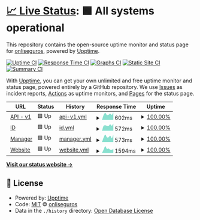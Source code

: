 # [📈 Live Status](https://status.onli.com.br): <!--live status--> **🟩 All systems operational**

This repository contains the open-source uptime monitor and status page for [onliseguros](https://www.onli.com.br), powered by [Upptime](https://github.com/upptime/upptime).

[![Uptime CI](https://github.com/onliseguros/status/workflows/Uptime%20CI/badge.svg)](https://github.com/onliseguros/status/actions?query=workflow%3A%22Uptime+CI%22)
[![Response Time CI](https://github.com/onliseguros/status/workflows/Response%20Time%20CI/badge.svg)](https://github.com/onliseguros/status/actions?query=workflow%3A%22Response+Time+CI%22)
[![Graphs CI](https://github.com/onliseguros/status/workflows/Graphs%20CI/badge.svg)](https://github.com/onliseguros/status/actions?query=workflow%3A%22Graphs+CI%22)
[![Static Site CI](https://github.com/onliseguros/status/workflows/Static%20Site%20CI/badge.svg)](https://github.com/onliseguros/status/actions?query=workflow%3A%22Static+Site+CI%22)
[![Summary CI](https://github.com/onliseguros/status/workflows/Summary%20CI/badge.svg)](https://github.com/onliseguros/status/actions?query=workflow%3A%22Summary+CI%22)

With [Upptime](https://upptime.js.org), you can get your own unlimited and free uptime monitor and status page, powered entirely by a GitHub repository. We use [Issues](https://github.com/onliseguros/status/issues) as incident reports, [Actions](https://github.com/onliseguros/status/actions) as uptime monitors, and [Pages](https://status.onli.com.br) for the status page.

<!--start: status pages-->
<!-- This summary is generated by Upptime (https://github.com/upptime/upptime) -->
<!-- Do not edit this manually, your changes will be overwritten -->
<!-- prettier-ignore -->
| URL | Status | History | Response Time | Uptime |
| --- | ------ | ------- | ------------- | ------ |
| <img alt="" src="https://icons.duckduckgo.com/ip3/api.onli.com.br.ico" height="13"> [API - v1](https://api.onli.com.br/v1) | 🟩 Up | [api-v1.yml](https://github.com/onliseguros/status/commits/HEAD/history/api-v1.yml) | <details><summary><img alt="Response time graph" src="./graphs/api-v1/response-time-week.png" height="20"> 602ms</summary><br><a href="https://status.onli.com.br/history/api-v1"><img alt="Response time 593" src="https://img.shields.io/endpoint?url=https%3A%2F%2Fraw.githubusercontent.com%2Fonliseguros%2Fstatus%2FHEAD%2Fapi%2Fapi-v1%2Fresponse-time.json"></a><br><a href="https://status.onli.com.br/history/api-v1"><img alt="24-hour response time 788" src="https://img.shields.io/endpoint?url=https%3A%2F%2Fraw.githubusercontent.com%2Fonliseguros%2Fstatus%2FHEAD%2Fapi%2Fapi-v1%2Fresponse-time-day.json"></a><br><a href="https://status.onli.com.br/history/api-v1"><img alt="7-day response time 602" src="https://img.shields.io/endpoint?url=https%3A%2F%2Fraw.githubusercontent.com%2Fonliseguros%2Fstatus%2FHEAD%2Fapi%2Fapi-v1%2Fresponse-time-week.json"></a><br><a href="https://status.onli.com.br/history/api-v1"><img alt="30-day response time 636" src="https://img.shields.io/endpoint?url=https%3A%2F%2Fraw.githubusercontent.com%2Fonliseguros%2Fstatus%2FHEAD%2Fapi%2Fapi-v1%2Fresponse-time-month.json"></a><br><a href="https://status.onli.com.br/history/api-v1"><img alt="1-year response time 593" src="https://img.shields.io/endpoint?url=https%3A%2F%2Fraw.githubusercontent.com%2Fonliseguros%2Fstatus%2FHEAD%2Fapi%2Fapi-v1%2Fresponse-time-year.json"></a></details> | <details><summary><a href="https://status.onli.com.br/history/api-v1">100.00%</a></summary><a href="https://status.onli.com.br/history/api-v1"><img alt="All-time uptime 99.89%" src="https://img.shields.io/endpoint?url=https%3A%2F%2Fraw.githubusercontent.com%2Fonliseguros%2Fstatus%2FHEAD%2Fapi%2Fapi-v1%2Fuptime.json"></a><br><a href="https://status.onli.com.br/history/api-v1"><img alt="24-hour uptime 100.00%" src="https://img.shields.io/endpoint?url=https%3A%2F%2Fraw.githubusercontent.com%2Fonliseguros%2Fstatus%2FHEAD%2Fapi%2Fapi-v1%2Fuptime-day.json"></a><br><a href="https://status.onli.com.br/history/api-v1"><img alt="7-day uptime 100.00%" src="https://img.shields.io/endpoint?url=https%3A%2F%2Fraw.githubusercontent.com%2Fonliseguros%2Fstatus%2FHEAD%2Fapi%2Fapi-v1%2Fuptime-week.json"></a><br><a href="https://status.onli.com.br/history/api-v1"><img alt="30-day uptime 100.00%" src="https://img.shields.io/endpoint?url=https%3A%2F%2Fraw.githubusercontent.com%2Fonliseguros%2Fstatus%2FHEAD%2Fapi%2Fapi-v1%2Fuptime-month.json"></a><br><a href="https://status.onli.com.br/history/api-v1"><img alt="1-year uptime 99.89%" src="https://img.shields.io/endpoint?url=https%3A%2F%2Fraw.githubusercontent.com%2Fonliseguros%2Fstatus%2FHEAD%2Fapi%2Fapi-v1%2Fuptime-year.json"></a></details>
| <img alt="" src="https://icons.duckduckgo.com/ip3/id.onli.com.br.ico" height="13"> [ID](https://id.onli.com.br) | 🟩 Up | [id.yml](https://github.com/onliseguros/status/commits/HEAD/history/id.yml) | <details><summary><img alt="Response time graph" src="./graphs/id/response-time-week.png" height="20"> 572ms</summary><br><a href="https://status.onli.com.br/history/id"><img alt="Response time 592" src="https://img.shields.io/endpoint?url=https%3A%2F%2Fraw.githubusercontent.com%2Fonliseguros%2Fstatus%2FHEAD%2Fapi%2Fid%2Fresponse-time.json"></a><br><a href="https://status.onli.com.br/history/id"><img alt="24-hour response time 750" src="https://img.shields.io/endpoint?url=https%3A%2F%2Fraw.githubusercontent.com%2Fonliseguros%2Fstatus%2FHEAD%2Fapi%2Fid%2Fresponse-time-day.json"></a><br><a href="https://status.onli.com.br/history/id"><img alt="7-day response time 572" src="https://img.shields.io/endpoint?url=https%3A%2F%2Fraw.githubusercontent.com%2Fonliseguros%2Fstatus%2FHEAD%2Fapi%2Fid%2Fresponse-time-week.json"></a><br><a href="https://status.onli.com.br/history/id"><img alt="30-day response time 621" src="https://img.shields.io/endpoint?url=https%3A%2F%2Fraw.githubusercontent.com%2Fonliseguros%2Fstatus%2FHEAD%2Fapi%2Fid%2Fresponse-time-month.json"></a><br><a href="https://status.onli.com.br/history/id"><img alt="1-year response time 592" src="https://img.shields.io/endpoint?url=https%3A%2F%2Fraw.githubusercontent.com%2Fonliseguros%2Fstatus%2FHEAD%2Fapi%2Fid%2Fresponse-time-year.json"></a></details> | <details><summary><a href="https://status.onli.com.br/history/id">100.00%</a></summary><a href="https://status.onli.com.br/history/id"><img alt="All-time uptime 99.90%" src="https://img.shields.io/endpoint?url=https%3A%2F%2Fraw.githubusercontent.com%2Fonliseguros%2Fstatus%2FHEAD%2Fapi%2Fid%2Fuptime.json"></a><br><a href="https://status.onli.com.br/history/id"><img alt="24-hour uptime 100.00%" src="https://img.shields.io/endpoint?url=https%3A%2F%2Fraw.githubusercontent.com%2Fonliseguros%2Fstatus%2FHEAD%2Fapi%2Fid%2Fuptime-day.json"></a><br><a href="https://status.onli.com.br/history/id"><img alt="7-day uptime 100.00%" src="https://img.shields.io/endpoint?url=https%3A%2F%2Fraw.githubusercontent.com%2Fonliseguros%2Fstatus%2FHEAD%2Fapi%2Fid%2Fuptime-week.json"></a><br><a href="https://status.onli.com.br/history/id"><img alt="30-day uptime 100.00%" src="https://img.shields.io/endpoint?url=https%3A%2F%2Fraw.githubusercontent.com%2Fonliseguros%2Fstatus%2FHEAD%2Fapi%2Fid%2Fuptime-month.json"></a><br><a href="https://status.onli.com.br/history/id"><img alt="1-year uptime 99.90%" src="https://img.shields.io/endpoint?url=https%3A%2F%2Fraw.githubusercontent.com%2Fonliseguros%2Fstatus%2FHEAD%2Fapi%2Fid%2Fuptime-year.json"></a></details>
| <img alt="" src="https://icons.duckduckgo.com/ip3/manager.onli.com.br.ico" height="13"> [Manager](https://manager.onli.com.br) | 🟩 Up | [manager.yml](https://github.com/onliseguros/status/commits/HEAD/history/manager.yml) | <details><summary><img alt="Response time graph" src="./graphs/manager/response-time-week.png" height="20"> 573ms</summary><br><a href="https://status.onli.com.br/history/manager"><img alt="Response time 566" src="https://img.shields.io/endpoint?url=https%3A%2F%2Fraw.githubusercontent.com%2Fonliseguros%2Fstatus%2FHEAD%2Fapi%2Fmanager%2Fresponse-time.json"></a><br><a href="https://status.onli.com.br/history/manager"><img alt="24-hour response time 742" src="https://img.shields.io/endpoint?url=https%3A%2F%2Fraw.githubusercontent.com%2Fonliseguros%2Fstatus%2FHEAD%2Fapi%2Fmanager%2Fresponse-time-day.json"></a><br><a href="https://status.onli.com.br/history/manager"><img alt="7-day response time 573" src="https://img.shields.io/endpoint?url=https%3A%2F%2Fraw.githubusercontent.com%2Fonliseguros%2Fstatus%2FHEAD%2Fapi%2Fmanager%2Fresponse-time-week.json"></a><br><a href="https://status.onli.com.br/history/manager"><img alt="30-day response time 617" src="https://img.shields.io/endpoint?url=https%3A%2F%2Fraw.githubusercontent.com%2Fonliseguros%2Fstatus%2FHEAD%2Fapi%2Fmanager%2Fresponse-time-month.json"></a><br><a href="https://status.onli.com.br/history/manager"><img alt="1-year response time 566" src="https://img.shields.io/endpoint?url=https%3A%2F%2Fraw.githubusercontent.com%2Fonliseguros%2Fstatus%2FHEAD%2Fapi%2Fmanager%2Fresponse-time-year.json"></a></details> | <details><summary><a href="https://status.onli.com.br/history/manager">100.00%</a></summary><a href="https://status.onli.com.br/history/manager"><img alt="All-time uptime 99.89%" src="https://img.shields.io/endpoint?url=https%3A%2F%2Fraw.githubusercontent.com%2Fonliseguros%2Fstatus%2FHEAD%2Fapi%2Fmanager%2Fuptime.json"></a><br><a href="https://status.onli.com.br/history/manager"><img alt="24-hour uptime 100.00%" src="https://img.shields.io/endpoint?url=https%3A%2F%2Fraw.githubusercontent.com%2Fonliseguros%2Fstatus%2FHEAD%2Fapi%2Fmanager%2Fuptime-day.json"></a><br><a href="https://status.onli.com.br/history/manager"><img alt="7-day uptime 100.00%" src="https://img.shields.io/endpoint?url=https%3A%2F%2Fraw.githubusercontent.com%2Fonliseguros%2Fstatus%2FHEAD%2Fapi%2Fmanager%2Fuptime-week.json"></a><br><a href="https://status.onli.com.br/history/manager"><img alt="30-day uptime 100.00%" src="https://img.shields.io/endpoint?url=https%3A%2F%2Fraw.githubusercontent.com%2Fonliseguros%2Fstatus%2FHEAD%2Fapi%2Fmanager%2Fuptime-month.json"></a><br><a href="https://status.onli.com.br/history/manager"><img alt="1-year uptime 99.89%" src="https://img.shields.io/endpoint?url=https%3A%2F%2Fraw.githubusercontent.com%2Fonliseguros%2Fstatus%2FHEAD%2Fapi%2Fmanager%2Fuptime-year.json"></a></details>
| <img alt="" src="https://icons.duckduckgo.com/ip3/www.onli.com.br.ico" height="13"> [Website](https://www.onli.com.br) | 🟩 Up | [website.yml](https://github.com/onliseguros/status/commits/HEAD/history/website.yml) | <details><summary><img alt="Response time graph" src="./graphs/website/response-time-week.png" height="20"> 1594ms</summary><br><a href="https://status.onli.com.br/history/website"><img alt="Response time 2289" src="https://img.shields.io/endpoint?url=https%3A%2F%2Fraw.githubusercontent.com%2Fonliseguros%2Fstatus%2FHEAD%2Fapi%2Fwebsite%2Fresponse-time.json"></a><br><a href="https://status.onli.com.br/history/website"><img alt="24-hour response time 1540" src="https://img.shields.io/endpoint?url=https%3A%2F%2Fraw.githubusercontent.com%2Fonliseguros%2Fstatus%2FHEAD%2Fapi%2Fwebsite%2Fresponse-time-day.json"></a><br><a href="https://status.onli.com.br/history/website"><img alt="7-day response time 1594" src="https://img.shields.io/endpoint?url=https%3A%2F%2Fraw.githubusercontent.com%2Fonliseguros%2Fstatus%2FHEAD%2Fapi%2Fwebsite%2Fresponse-time-week.json"></a><br><a href="https://status.onli.com.br/history/website"><img alt="30-day response time 2200" src="https://img.shields.io/endpoint?url=https%3A%2F%2Fraw.githubusercontent.com%2Fonliseguros%2Fstatus%2FHEAD%2Fapi%2Fwebsite%2Fresponse-time-month.json"></a><br><a href="https://status.onli.com.br/history/website"><img alt="1-year response time 2289" src="https://img.shields.io/endpoint?url=https%3A%2F%2Fraw.githubusercontent.com%2Fonliseguros%2Fstatus%2FHEAD%2Fapi%2Fwebsite%2Fresponse-time-year.json"></a></details> | <details><summary><a href="https://status.onli.com.br/history/website">100.00%</a></summary><a href="https://status.onli.com.br/history/website"><img alt="All-time uptime 99.88%" src="https://img.shields.io/endpoint?url=https%3A%2F%2Fraw.githubusercontent.com%2Fonliseguros%2Fstatus%2FHEAD%2Fapi%2Fwebsite%2Fuptime.json"></a><br><a href="https://status.onli.com.br/history/website"><img alt="24-hour uptime 100.00%" src="https://img.shields.io/endpoint?url=https%3A%2F%2Fraw.githubusercontent.com%2Fonliseguros%2Fstatus%2FHEAD%2Fapi%2Fwebsite%2Fuptime-day.json"></a><br><a href="https://status.onli.com.br/history/website"><img alt="7-day uptime 100.00%" src="https://img.shields.io/endpoint?url=https%3A%2F%2Fraw.githubusercontent.com%2Fonliseguros%2Fstatus%2FHEAD%2Fapi%2Fwebsite%2Fuptime-week.json"></a><br><a href="https://status.onli.com.br/history/website"><img alt="30-day uptime 100.00%" src="https://img.shields.io/endpoint?url=https%3A%2F%2Fraw.githubusercontent.com%2Fonliseguros%2Fstatus%2FHEAD%2Fapi%2Fwebsite%2Fuptime-month.json"></a><br><a href="https://status.onli.com.br/history/website"><img alt="1-year uptime 99.88%" src="https://img.shields.io/endpoint?url=https%3A%2F%2Fraw.githubusercontent.com%2Fonliseguros%2Fstatus%2FHEAD%2Fapi%2Fwebsite%2Fuptime-year.json"></a></details>

<!--end: status pages-->

[**Visit our status website →**](https://status.onli.com.br)

## 📄 License

- Powered by: [Upptime](https://github.com/upptime/upptime)
- Code: [MIT](./LICENSE) © [onliseguros](https://www.onli.com.br)
- Data in the `./history` directory: [Open Database License](https://opendatacommons.org/licenses/odbl/1-0/)
